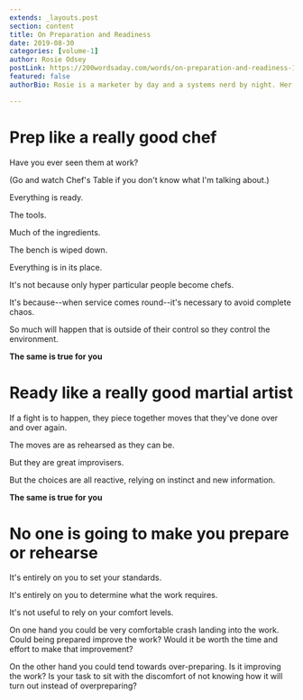 ```yaml
---
extends: _layouts.post
section: content
title: On Preparation and Readiness
date: 2019-08-30
categories: [volume-1]
author: Rosie Odsey
postLink: https://200wordsaday.com/words/on-preparation-and-readiness-146895cb113c97f1c2
featured: false
authorBio: Rosie is a marketer by day and a systems nerd by night. Her greatest achievement is crafting a life that allows her to be completely herself, deeply connected to those around her, and capable of producing useful work.

---
```


# Prep like a really good chef
Have you ever seen them at work?

(Go and watch Chef's Table if you don't know what I'm talking about.)

Everything is ready.

The tools.

Much of the ingredients.

The bench is wiped down.

Everything is in its place.

It's not because only hyper particular people become chefs.

It's because--when service comes round--it's necessary to avoid complete chaos.

So much will happen that is outside of their control so they control the environment.

__The same is true for you__

# Ready like a really good martial artist
If a fight is to happen, they piece together moves that they've done over and over again.

The moves are as rehearsed as they can be.

But they are great improvisers.

But the choices are all reactive, relying on instinct and new information.

__The same is true for you__

# No one is going to make you prepare or rehearse
It's entirely on you to set your standards.

It's entirely on you to determine what the work requires.

It's not useful to rely on your comfort levels.

On one hand you could be very comfortable crash landing into the work.
Could being prepared improve the work? Would it be worth the time and effort to make that improvement?

On the other hand you could tend towards over-preparing.
Is it improving the work? Is your task to sit with the discomfort of not knowing how it will turn out instead of overpreparing?